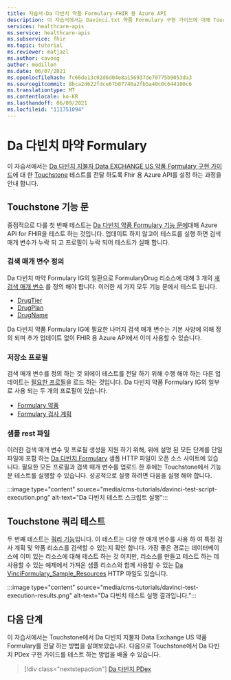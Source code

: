 ```yaml
---
title: 자습서-Da 다빈치 약품 Formulary-FHIR 용 Azure API
description: 이 자습서에서는 Davinci.txt 약품 Formulary 구현 가이드에 대해 Touchstone 테스트를 전달 하도록 FHIR 용 Azure API를 설정 하는 과정을 안내 합니다.
services: healthcare-apis
ms.service: healthcare-apis
ms.subservice: fhir
ms.topic: tutorial
ms.reviewer: matjazl
ms.author: cavoeg
author: modillon
ms.date: 06/07/2021
ms.openlocfilehash: fc66de13c02d6d04e8a156937de70775b9053da3
ms.sourcegitcommit: 8bca2d622fdce67b07746a2fb5a40c0c644100c6
ms.translationtype: MT
ms.contentlocale: ko-KR
ms.lasthandoff: 06/09/2021
ms.locfileid: "111751094"
---
```

# <a name="da-vinci-drug-formulary"></a>Da 다빈치 마약 Formulary

이 자습서에서는 [Da 다빈치 지불자 Data EXCHANGE US 약품 Formulary 구현 가이드](http://hl7.org/fhir/us/Davinci-drug-formulary/)에 대 한 [Touchstone](https://touchstone.aegis.net/touchstone/) 테스트를 전달 하도록 Fhir 용 Azure API를 설정 하는 과정을 안내 합니다.

## <a name="touchstone-capability-statement"></a>Touchstone 기능 문

중점적으로 다룰 첫 번째 테스트는 [Da 다빈치 약품 Formulary 기능 문에](https://touchstone.aegis.net/touchstone/testdefinitions?selectedTestGrp=/FHIRSandbox/DaVinci/FHIR4-0-1-Test/PDEX/Formulary/00-Capability&activeOnly=false&contentEntry=TEST_SCRIPTS)대해 Azure API for FHIR을 테스트 하는 것입니다. 업데이트 하지 않고이 테스트를 실행 하면 검색 매개 변수가 누락 되 고 프로필이 누락 되어 테스트가 실패 합니다.

### <a name="define-search-parameters"></a>검색 매개 변수 정의

Da 다빈치 마약 Formulary IG의 일환으로 FormularyDrug 리소스에 대해 3 개의 [새 검색 매개 변수](how-to-do-custom-search.md) 를 정의 해야 합니다. 이러한 세 가지 모두 기능 문에서 테스트 됩니다.

* [DrugTier](http://hl7.org/fhir/us/davinci-drug-formulary/STU1.0.1/SearchParameter-DrugTier.json.html)
* [DrugPlan](http://hl7.org/fhir/us/davinci-drug-formulary/STU1.0.1/SearchParameter-DrugPlan.json.html)
* [DrugName](http://hl7.org/fhir/us/davinci-drug-formulary/STU1.0.1/SearchParameter-DrugName.json.html)

Da 다빈치 약품 Formulary IG에 필요한 나머지 검색 매개 변수는 기본 사양에 의해 정의 되며 추가 업데이트 없이 FHIR 용 Azure API에서 이미 사용할 수 있습니다.

### <a name="store-profiles"></a>저장소 프로필

검색 매개 변수를 정의 하는 것 외에이 테스트를 전달 하기 위해 수행 해야 하는 다른 업데이트는 [필요한 프로필](validation-against-profiles.md)을 로드 하는 것입니다. Da 다빈치 약품 Formulary IG의 일부로 사용 되는 두 개의 프로필이 있습니다.

* [Formulary 약품](http://hl7.org/fhir/us/davinci-drug-formulary/STU1.0.1/StructureDefinition-usdf-FormularyDrug.html)
* [Formulary 검사 계획](http://hl7.org/fhir/us/davinci-drug-formulary/STU1.0.1/StructureDefinition-usdf-CoveragePlan.html)

### <a name="sample-rest-file"></a>샘플 rest 파일

이러한 검색 매개 변수 및 프로필 생성을 지원 하기 위해, 위에 설명 된 모든 단계를 단일 파일에 포함 하는 [Da 다빈치 Formulary](https://github.com/microsoft/fhir-server/blob/main/docs/rest/DaVinciFormulary/DaVinciFormulary.http) 샘플 HTTP 파일이 오픈 소스 사이트에 있습니다. 필요한 모든 프로필과 검색 매개 변수를 업로드 한 후에는 Touchstone에서 기능 문 테스트를 실행할 수 있습니다. 성공적으로 실행 하려면 다음을 실행 해야 합니다.

:::image type="content" source="media/cms-tutorials/davinci-test-script-execution.png" alt-text="Da 다빈치 테스트 스크립트 실행":::

## <a name="touchstone-query-test"></a>Touchstone 쿼리 테스트

두 번째 테스트는 [쿼리 기능](https://touchstone.aegis.net/touchstone/testdefinitions?selectedTestGrp=/FHIRSandbox/DaVinci/FHIR4-0-1-Test/PDEX/Formulary/01-Query&activeOnly=false&contentEntry=TEST_SCRIPTS)입니다. 이 테스트는 다양 한 매개 변수를 사용 하 여 특정 검사 계획 및 약품 리소스를 검색할 수 있는지 확인 합니다. 가장 좋은 경로는 데이터베이스에 이미 있는 리소스에 대해 테스트 하는 것 이지만, 리소스를 만들고 테스트 하는 데 사용할 수 있는 예제에서 가져온 샘플 리소스와 함께 사용할 수 있는 [Da VinciFormulary_Sample_Resources](https://github.com/microsoft/fhir-server/blob/main/docs/rest/DaVinciFormulary/DaVinciFormulary_Sample_Resources.http) HTTP 파일도 있습니다.

:::image type="content" source="media/cms-tutorials/davinci-test-execution-results.png" alt-text="Da 다빈치 테스트 실행 결과입니다.":::

## <a name="next-steps"></a>다음 단계

이 자습서에서는 Touchstone에서 Da 다빈치 지불자 Data Exchange US 약품 Formulary를 전달 하는 방법을 살펴보았습니다. 다음으로 Touchstone에서 Da 다빈치 PDex 구현 가이드를 테스트 하는 방법을 배울 수 있습니다.

>[!div class="nextstepaction"]
>[Da 다빈치 PDex](davinci-pdex-tutorial.md)
